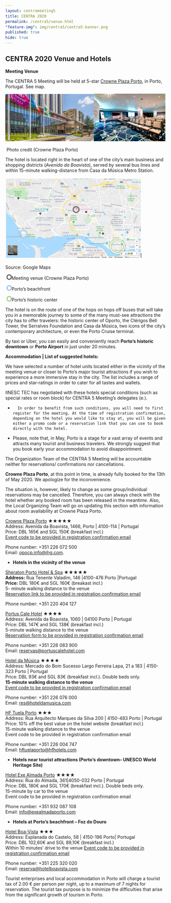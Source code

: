 ```yaml
---
layout: centrameeting5
title: CENTRA 2020
permalink: /centra5/venue.html
"feature-img": img/centra5/centra5-banner.png
published: true
hide: true
---
```


## CENTRA 2020 Venue and Hotels

**Meeting Venue**

The CENTRA 5 Meeting will be held at 5-star [Crowne Plaza Porto](https://www.crowneplaza.com/hotels/gb/en/porto/opocp/hoteldetail?fromRedirect=true&qSrt=sBR&qIta=99603195&icdv=99603195&glat=SEAR&qSlH=OPOCP&setPMCookies=true&qSHBrC=CP&qDest=Avenida%20da%20Boavista,%201466,%20Porto,%20PT&dp=true&gclid=Cj0KCQjw0IDtBRC6ARIsAIA5gWucOPW7Z8EVjFeJPhSHs0XeCu_HwkeRdnZheSz_tht79kNktzwLiqEaAqDSEALw_wcB&cid=41468&srb_u=1), in Porto, Portugal. 
See map.

![oporto01](../img/centra5/oporto01.png)

​				Photo credit (Crowne Plaza Porto)

The hotel is located right in the heart of one of the city’s main business and shopping districts (*Avenida da Boavista*), served by several bus lines and within 15-minute walking-distance from Casa da Música Metro Station. 

![oporto02](../img/centra5/oporto02.png)


Source: Google Maps

​		![round_black](../img/centra5/round_black.png)Meeting venue (Crowne Plaza Porto)

​		![round_blue](../img/centra5/round_blue.png)Porto’s beachfront

​		![round_green](../img/centra5/round_green.png)Porto’s historic center

The hotel is on the route of one of the hops on hops off buses that will take you in a memorable journey to some of the many must-see attractions the city has to offer travelers: the historic center of Oporto, the Clérigos Bell Tower, the Serralves Foundation and Casa da Música, two icons of the city’s contemporary architecture, or even the Porto Cruise terminal.

By taxi or Uber, you can easily and conveniently reach **Porto’s historic downtown** or **Porto Airport** in just under 20 minutes. 

**Accommodation \| List of suggested hotels:** 

We have selected a number of hotel units located either in the vicinity of the meeting venue or closer to Porto’s major tourist attractions if you wish to experience a more immersive stay in the city. The list includes a range of prices and star-ratings in order to cater for all tastes and wallets.  

IINESC TEC has negotiated with these hotels special conditions (such as special rates or room block) for CENTRA 5 Meeting’s delegates (e.). 

-		In order to benefit from such conditions, you will need to first register for the meeting. At the time of registration confirmation, depending on the hotel you would like to stay at, you will be given either a promo code or a reservation link that you can use to book directly with the hotel.


-	Please, note that, in May, Porto is a stage for a vast array of events and attracts many tourist and business travelers. We strongly suggest that you book early your accommodation to avoid disappointment.


The Organization Team of the CENTRA 5 Meeting will be accountable neither for reservations/ confirmations nor cancellations.

**Crowne Plaza Porto**, at this point in time, is already fully booked for the 13th of May 2020. We apologize for the inconvenience. 

The situation is, however, likely to change as some group/individual reservations may be cancelled. Therefore, you can always check with the hotel whether any booked room has been released in the meantime. Also, the Local Organizing Team will go on updating this section with information about room availability at Crowne Plaza Porto. 

[Crowne Plaza Porto](https://www.crowneplaza.com/hotels/gb/en/porto/opocp/hoteldetail?fromRedirect=true&qSrt=sBR&qIta=99603195&icdv=99603195&glat=SEAR&qSlH=OPOCP&setPMCookies=true&qSHBrC=CP&qDest=Avenida%20da%20Boavista,%201466,%20Porto,%20PT&dp=true&gclid=EAIaIQobChMI_-_QgZGc5QIVVZ3VCh0aqg4wEAAYASAAEgJX5PD_BwE&cid=41468&srb_u=1) ★★★★★  
Address: Avenida da Boavista, 1466, Porto | 4100-114 | Portugal   
Price: DBL 165€ and SGL 150€ (breakfast incl.)  
<u>Event code to be provided in registration confirmation email</u>

Phone number: +351 226 072 500  
Email: opocp.info@ihg.com.  

- **Hotels in the vicinity of the venue**  

[Sheraton Porto Hotel & Spa](https://www.marriott.com/hotels/travel/oposi-sheraton-porto-hotel-and-spa/) ★★★★★  
**Address:** Rua Tenente Valadim, 146 |4100-476 Porto |Portugal    
**Price:** DBL 180€ and SGL 160€ (breakast incl.)  
5- minute walking distance to the venue  
<u>Reservation link to be provided in registration confirmation email</u>  

Phone number: +351 220 404 127  

[Portus Cale Hotel](http://www.portuscalehotel.com/EN/hotel.html?id_referer=ADWORDS&gclid=EAIaIQobChMI67eNrrSb5QIVg4xRCh0JwgCMEAAYASAAEgKaYPD_BwE) ★★★★  
Address: Avenida da Boavista, 1060 | 04100 Porto | Portugal  
Price: DBL 147€ and SGL 138€ (breakfast incl.)  
5-minute walking distance to the venue   
<u>Reservation form to be provided in registration confirmation email</u>

Phone number: +351 226 083 900  
Email: reservas@portuscalehotel.com  


[Hotel da Música](https://www.hoteldamusica.com/) ★★★★  
Address: Mercado do Bom Sucesso Largo Ferreira Lapa, 21 a 183 | 4150-323 Porto |  Portugal  
Price: DBL 93€ and SGL 83€ (breakfast incl.). Double beds only.  
**15-minute walking distance to the venue**  
<u>Event code to be provided in registration confirmation email</u>

Phone number: +351 226 076 000  
Email: res@hoteldamusica.com  



[HF Tuela Porto](https://www.hfhotels.com/hotels-en/hf-tuela-porto-en/) ★★★  
Address: Rua Arquitecto Marques da Silva 200 | 4150-483 Porto | Portugal  
Price: 10% off the best value on the hotel website (breakfast incl.)  
15-minute walking distance to the venue  
Event code to be provided in registration confirmation email

Phone number: +351 226 004 747  
Email: hftuelaporto@hfhotels.com  

- **Hotels near tourist attractions (Porto’s downtown– UNESCO World Heritage Site)**  

[Hotel Exe Almada Porto](https://www.exehotels.co.uk/exe-almada-porto.html?td=b10ga02&id_referer=ADWORDS&gclid=EAIaIQobChMIw7H0mrab5QIVgoxRCh38dA2FEAAYASAAEgI93PD_BwE) ★★★★  
Address: Rua do Almada, 361|4050-032 Porto | Portugal   
Price: DBL 180€ and SGL 170€ (breakfast incl.). Double beds only.   
15-minute by car to the venue  
Event code to be provided in registration confirmation email

Phone number: +351 932 087 108  
Email: info@exealmadaporto.com  

- **Hotels at Porto’s beachfront – Foz do Douro**    

[Hotel Boa-Vista](http://www.hotelboavista.com/en/) ★★★  
Address: Esplanada do Castelo, 58 | 4150-196 Porto| Portugal  
Price: DBL 102,60€ and SGL 89,10€ (breakfast incl.)  
Within 10 minutes’ drive to the venue 
<u>Event code to be provided in registration confirmation email </u>

Phone number: +351 225 320 020  
Email: reserva@hotelboavista.com    

Tourist enterprises and local accommodation in Porto will charge a tourist tax of 2.00 € per person per night, up to a maximum of 7 nights for reservation. The tourist tax purpose is to minimize the difficulties that arise from the significant growth of tourism in Porto.  
